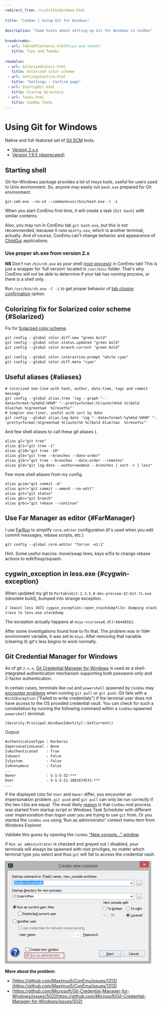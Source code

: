 ```yaml
---
redirect_from: /ru/GitForWindows.html

title: "ConEmu | Using Git for Windows"

description: "Some hints about setting up Git for Windows in ConEmu"

breadcrumbs:
 - url: TableOfContents.html#tips-and-tweaks
   title: Tips and Tweaks

readalso:
 - url: SolarizedColors.html
   title: Solarized color scheme
 - url: SettingsConfirm.html
   title: "Settings › Confirm page"
 - url: StartupDir.html
   title: Startup Directory
 - url: Tasks.html
   title: ConEmu Tasks
---
```


# Using Git for Windows

Native and full-featured set of [Git SCM](http://git-scm.com/) tools.

* [Version 2.x.x](https://git-for-windows.github.io/)
* [Version 1.9.5 (deprecated)](https://github.com/msysgit/msysgit/releases)


## Starting shell

Git-for-Windows package provides a lot of msys tools,
useful for users used to Unix environment. So, anyone
may easily run `bash.exe` prepared for Git environment.

~~~
git-cmd.exe --no-cd --command=usr/bin/bash.exe -l -i
~~~

When you start ConEmu first time, it will create a task `{Git bash}`
with similar contents.

Also, you may run in ConEmu tab `git-bash.exe`, but this is not recommended,
because it runs `mintty.exe`, which is another terminal, actually.
And of course, ConEmu can't change behavior and appearance
of [ChildGui](ChildGui.html) applications.



### Use proper sh.exe from version 2.x

**NB** Don't run `/bin/sh.exe` as your shell ([root process](RootProcess.html))
in ConEmu tab! This is just a wrapper for ‘full version’ located in `/usr/bin/`
folder. That's why ConEmu will not be able to determine if your tab has running
process, or there is a shell only.

Run `/usr/bin/sh.exe -l -i` to get proper behavior of
[tab closing confirmation](SettingsConfirm.html#id2756)
option.



## Colorizing fix for Solarized color scheme  {#Solarized}

Fix for [Solarized color scheme](SolarizedColors.html).

~~~
git config --global color.diff.new "green bold"
git config --global color.status.updated "green bold"
git config --global color.branch.current "green bold"

git config --global color.interactive.prompt "white cyan"
git config --global color.diff.meta "cyan"
~~~



## Useful aliases  {#aliases}

~~~
# Colorized one-line with hash, author, date:time, tags and commit message
git config --global alias.tree 'log --graph "--date=format:%y%m%d:%H%M" "--pretty=format:%C(auto)%h%d %C(bold blue)%an %Cgreen%ad  %Creset%s"'
# Simpler one-liner, useful with sort by date
git config --global alias.log-date 'log "--date=format:%y%m%d:%H%M" "--pretty=format:%Cgreen%ad %C(auto)%h %C(bold blue)%an  %Creset%s"'
~~~

And few shell aliases to call these git aliases (.

~~~
alias gl="git tree"
alias gl1="git tree -1"
alias gl10="git tree -10"
alias glb="git tree --branches --date-order"
alias glbr="git tree --branches --date-order --remotes"
alias gld="git log-date --author=mxmmsk --branches | sort -r | less"
~~~

Few more shell aliases from my config.

~~~
alias gcim="git commit -m"
alias gcn!="git commit --amend --no-edit"
alias gst="git status"
alias gbr="git branch"
alias grbc="git rebase --continue"
~~~



## Use Far Manager as editor  {#FarManager}

I use [FarRun](https://github.com/Maximus5/FarPlugins/releases/tag/FarRun-1.1s)
to simplify `core.editor` configuration (it's used when you edit commit messages,
rebase scripts, etc.)

~~~
git config --global core.editor "farrun -e1:1"
~~~

Hint. Some useful macros: move/swap lines, keys e/f/s to change rebase actions to edit/fixup/squash.



## cygwin_exception in less.exe  {#cygwin-exception}

When updated my git to `PortableGit-2.3.5.8-dev-preview-32-bit.7z.exe` (obsolete build),
bumped into strange exception.

~~~
2 [main] less 3872 cygwin_exception::open_stackdumpfile: Dumping stack trace to less.exe.stackdump
~~~

The exception actually happens at `msys-ncursesw6.dll!664465b1`.

After some investigations found how to fix that.
The problem was in `TERM` environment variable, it was set to `msys`.
After removing that variable (clearing it) git's less begins to work normally.

## Git Credential Manager for Windows 

As of git `2.x.x`, [Git Credential Manager for Windows](https://github.com/Microsoft/Git-Credential-Manager-for-Windows) is used as a shell-integrated authentication mechanism supporting both password-only and 2-factor authentication.

In certain cases, terminals like `cmd` and `powershell` spawned by `ConEmu` may
[encounter problems](https://github.com/Microsoft/Git-Credential-Manager-for-Windows/issues/502)
when running `git pull` or `git push`. Git fails with a `Win32Exception` ("Failed to write credentials")
if the terminal user does not have access to the OS provided credential vault. You can check for such a
constellation by running the following command within a `ConEmu`-spawned `powershell` terminal. 

```
[Security.Principal.WindowsIdentity]::GetCurrent()
```

Output:

```
AuthenticationType : Kerberos
ImpersonationLevel : None
IsAuthenticated    : True
IsGuest            : False
IsSystem           : False
IsAnonymous        : False
...
Owner              : S-1-5-32-***
User               : S-1-5-21-1801674531-***
...
```

If the displayed `SID`s for `User` and `Owner` differ, you encounter an impersonation problem.
`git push` and `git pull` can only be run correctly if the two `SID`s are equal.
The most likely [reason](https://github.com/Maximus5/ConEmu/issues/1313#issuecomment-342789949) is
that `ConEmu` root process was started from startup script or Windows Task Scheduler with different
user impersonation than logon user you are trying to use `git` from. Or you started the `ConEmu.exe`
using ‘Run as administrator’ context menu item from Windows Explorer.

Validate this guess by opening the `ConEmu` ["New console..." window](LaunchNewTab.html).

If `Run as administrator` is checked and greyed out / disabled, your terminals will always be spawned
with root priviliges, no matter which terminal type you select and thus `git` will fail to access
the credential vault.

![image](/img/ConEmuCreateDisabled.png)

**More about the problem**:
- [https://github.com/Maximus5/ConEmu/issues/1313](https://github.com/Maximus5/ConEmu/issues/1313)
- [https://github.com/Microsoft/Git-Credential-Manager-for-Windows/issues/502](https://github.com/Microsoft/Git-Credential-Manager-for-Windows/issues/502)

